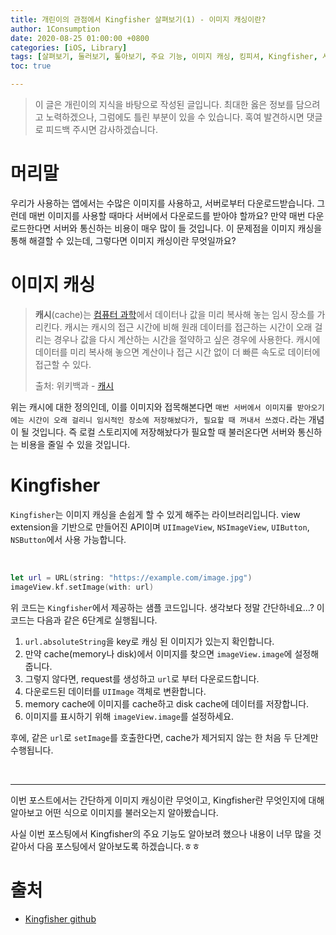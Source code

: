 ```yaml
---
title: 개린이의 관점에서 Kingfisher 살펴보기(1) - 이미지 캐싱이란?
author: 1Consumption
date: 2020-08-25 01:00:00 +0800
categories: [iOS, Library]
tags: [살펴보기, 둘러보기, 톺아보기, 주요 기능, 이미지 캐싱, 킹피셔, Kingfisher, 사용법]
toc: true

---
```


> 이 글은 개린이의 지식을 바탕으로 작성된 글입니다. 최대한 옳은 정보를 담으려고 노력하겠으나, 그럼에도 틀린 부분이 있을 수 있습니다. 혹여 발견하시면 댓글로 피드백 주시면 감사하겠습니다.

# 머리말

우리가 사용하는 앱에서는 수많은 이미지를 사용하고, 서버로부터 다운로드받습니다. 그런데 매번 이미지를 사용할 때마다 서버에서 다운로드를 받아야 할까요? 만약 매번 다운로드한다면 서버와 통신하는 비용이 매우 많이 들 것입니다. 이 문제점을 이미지 캐싱을 통해 해결할 수 있는데, 그렇다면 이미지 캐싱이란 무엇일까요?

# 이미지 캐싱

> **캐시**(cache)는 [컴퓨터 과학](https://ko.wikipedia.org/wiki/컴퓨터_과학)에서 데이터나 값을 미리 복사해 놓는 임시 장소를 가리킨다. 캐시는 캐시의 접근 시간에 비해 원래 데이터를 접근하는 시간이 오래 걸리는 경우나 값을 다시 계산하는 시간을 절약하고 싶은 경우에 사용한다. 캐시에 데이터를 미리 복사해 놓으면 계산이나 접근 시간 없이 더 빠른 속도로 데이터에 접근할 수 있다.
>
> 출처: 위키백과 - [캐시](https://ko.wikipedia.org/wiki/캐시)

위는 캐시에 대한 정의인데, 이를 이미지와 접목해본다면 `매번 서버에서 이미지를 받아오기에는 시간이 오래 걸리니 임시적인 장소에 저장해놨다가, 필요할 때 꺼내서 쓰겠다.`라는 개념이 될 것입니다. 즉 로컬 스토리지에 저장해놨다가 필요할 때 불러온다면 서버와 통신하는 비용을 줄일 수 있을 것입니다.

# Kingfisher

`Kingfisher`는 이미지 캐싱을 손쉽게 할 수 있게 해주는 라이브러리입니다. view extension을 기반으로 만들어진 API이며 `UIImageView`, `NSImageView`, `UIButton`, `NSButton`에서 사용 가능합니다. 

<br>

``` swift
let url = URL(string: "https://example.com/image.jpg")
imageView.kf.setImage(with: url)
```

위 코드는 `Kingfisher`에서 제공하는 샘플 코드입니다. 생각보다 정말 간단하네요...? 이 코드는 다음과 같은 6단계로 실행됩니다.

1. `url.absoluteString`을 key로 캐싱 된 이미지가 있는지 확인합니다.
2. 만약 cache(memory나 disk)에서 이미지를 찾으면 `imageView.image`에 설정해줍니다.
3. 그렇지 않다면, request를 생성하고 `url`로 부터 다운로드합니다.
4. 다운로드된 데이터를 `UIImage` 객체로 변환합니다.
5. memory cache에 이미지를 cache하고 disk cache에 데이터를 저장합니다.
6. 이미지를 표시하기 위해 `imageView.image`를 설정하세요.

후에, 같은 `url`로 `setImage`를 호출한다면, cache가 제거되지 않는 한 처음 두 단계만 수행됩니다. 

<br>

-----

이번 포스트에서는 간단하게 이미지 캐싱이란 무엇이고, Kingfisher란 무엇인지에 대해 알아보고 어떤 식으로 이미지를 불러오는지 알아봤습니다.

사실 이번 포스팅에서 Kingfisher의 주요 기능도 알아보려 했으나 내용이 너무 많을 것 같아서 다음 포스팅에서 알아보도록 하겠습니다.ㅎㅎ

# 출처

* [Kingfisher github](https://github.com/onevcat/Kingfisher)

